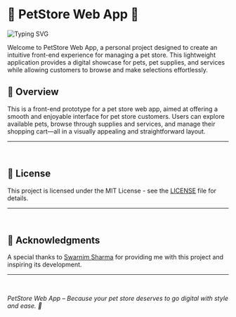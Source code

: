 # 🐾 PetStore Web App 🐾
![Typing SVG](https://readme-typing-svg.demolab.com?font=Noto+Sans&weight=100&size=14&duration=2000&pause=1000&color=F7F7F7&vCenter=true&width=600&lines=Your+one-stop+digital+solution+for+managing+all+pet+store+operations.)

Welcome to PetStore Web App, a personal project designed to create an intuitive front-end experience for managing a pet store. This lightweight application provides a digital showcase for pets, pet supplies, and services while allowing customers to browse and make selections effortlessly.

## 🌟 Overview
This is a front-end prototype for a pet store web app, aimed at offering a smooth and enjoyable interface for pet store customers. Users can explore available pets, browse through supplies and services, and manage their shopping cart—all in a visually appealing and straightforward layout.

---

<br>

## 📜 License
This project is licensed under the MIT License - see the [LICENSE](LICENSE) file for details.

---

<br>

## 🙌 Acknowledgments
A special thanks to [Swarnim Sharma](https://www.linkedin.com/in/swarnim-sharma/) for providing me with this project and inspiring its development.

---

<br>

*PetStore Web App – Because your pet store deserves to go digital with style and ease. 🐾*
